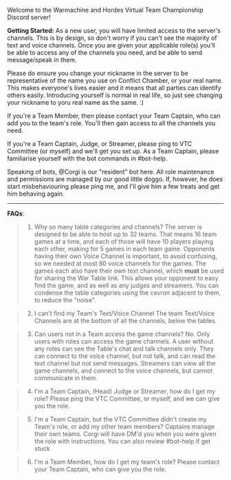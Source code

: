 Welcome to the Warmachine and Hordes Virtual Team Championship Discord server!

**Getting Started:**
As a new user, you will have limited access to the server's channels. This is by design, so don't worry if you can't see the majority of text and voice channels. Once you are given your applicable role(s) you'll be able to access any of the channels you need, and be able to send message/speak in them.

Please do ensure you change your nickname in the server to be representative of the name you use on Conflict Chamber, or your real name. This makes everyone's lives easier and it means that all parties can identify others easily. Introducing yourself is normal in real life, so just see changing your nickname to yoru real name as the same. :)

If you're a Team Member, then please contact your Team Captain, who can add you to the team's role. You'll then gain access to all the channels you need.

If you're a Team Captain, Judge, or Streamer, please ping to VTC Committee (or myself) and we'll get you set up. As a Team Captain, please familiarise yourself with the bot commands in #bot-help.

Speaking of bots, @Corgi is our "resident" bot here. All role maintenance and permissions are managed by our good little doggo. If, however, he does start misbehaviouring please ping me, and I'll give him a few treats and get him behaving again.

-----

**FAQs**:
> 1. Why so many table categories and channels?
The server is designed to be able to host up to 32 teams. That means 16 team games at a time, and each of those will have 10 players playing each other, making for 5 games in each team game. Opponents having their own Voice Channel is important, to avoid confusing, so we needed at most 80 voice channels for the games. The games each also have their own text channel, which **must** be used for sharing the War Table link. This allows your opponent to easy find the game, and as well as any judges and streamers. You can condense the table categories using the cevron adjacent to them, to reduce the "noise".

> 2. I can't find my Team's Text/Voice Channel
The team Text/Voice Channels are at the bottom of all the channels, below the tables. 

> 3. Can users not in a Team access the game channels?
No. Only users with roles can access the game channels. A user without any roles can see the Table's chat and talk channels only. They can connect to the voice channel, but not talk, and can read the text channel but not send messages. Streamers can view all the game channels, and connect to the voice channels, but cannot communicate in them.

> 4. I'm a Team Captain, (Head) Judge or Streamer, how do I get my role?
Please ping the VTC Committee, or myself, and we can give you the role.

> 5. I'm a Team Captain, but the VTC Committee didn't create my Team's role, or add my other team members?
Captains manage their own teams. Corgi will have DM'd you when you were given the role with instructions. You can also review #bot-help if get stuck

> 6. I'm a Team Member, how do I get my team's role?
Please contact your Team Captain, who can give you the role.


